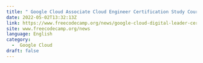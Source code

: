 ```yaml
---
title: " Google Cloud Associate Cloud Engineer Certification Study Course – Pass the Exam With This Free 20 Hour Course "
date: 2022-05-02T13:32:13Z
link: https://www.freecodecamp.org/news/google-cloud-digital-leader-certification-study-course-pass-the-exam-with-this-free-20-hour-course/?utm_medium=RSS&utm_source=news.12bit.vn
site: www.freecodecamp.org/news
language: English
category:
  -  Google Cloud 
draft: false
---
```

